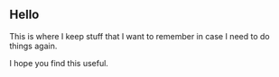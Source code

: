 ## Hello

This is where I keep stuff that I want to remember in case I need to do things again.

I hope you find this useful.

 
 
